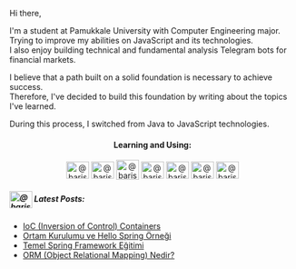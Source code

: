 
Hi there,

I'm a student at Pamukkale University with Computer Engineering major.<br>
Trying to improve my abilities on JavaScript and its technologies.<br>
I also enjoy building technical and fundamental analysis Telegram bots for financial markets. 

I believe that a path built on a solid foundation is necessary to achieve success.<br>
Therefore, I've decided to build this foundation by writing about the topics I've learned.

During this process, I switched from Java to JavaScript technologies.


<h4 align="center">Learning and Using:</h4>
<p align="center">
<img align="center" 
src="https://cdn.jsdelivr.net/gh/devicons/devicon/icons/javascript/javascript-original.svg" alt="@barisdalyan" height="30" width="40" />
<img align="center" 
src="https://cdn.jsdelivr.net/gh/devicons/devicon/icons/react/react-original.svg" alt="@barisdalyan" height="30" width="40" />
<img align="center" 
src="https://cdn.jsdelivr.net/gh/devicons/devicon/icons/express/express-original.svg" alt="@barisdalyan" height="35" width="40" />
<img align="center" 
src="https://cdn.jsdelivr.net/gh/devicons/devicon/icons/mongodb/mongodb-original-wordmark.svg" alt="@barisdalyan" height="30" width="40" />
<img align="center" 
src="https://cdn.jsdelivr.net/gh/devicons/devicon/icons/npm/npm-original-wordmark.svg" alt="@barisdalyan" height="30" width="40" />
<img align="center" 
src="https://cdn.jsdelivr.net/gh/devicons/devicon/icons/docker/docker-original-wordmark.svg" alt="@barisdalyan" height="30" width="40" />
<img align="center" 
src="https://cdn.jsdelivr.net/gh/devicons/devicon/icons/git/git-original.svg" alt="@barisdalyan" height="30" width="40" />
</p>


<h5 align="left"><a href="https://barisdalyane.medium.com"><img align="center" 
src="https://cdn.jsdelivr.net/npm/simple-icons@3.0.1/icons/medium.svg" alt="@barisdalyan" height="30" width="40" /></a>  Latest Posts: </h5>

- [IoC (Inversion of Control) Containers](https://medium.com/kodcular/ioc-inversion-of-control-containers-132bf6e1ce5a)
- [Ortam Kurulumu ve Hello Spring Örneği](https://medium.com/kodcular/ortam-kurulumu-ve-hello-spring-%C3%B6rne%C4%9Fi-9b88816e3c67)
- [Temel Spring Framework Eğitimi](https://barisdalyane.medium.com/temel-spring-framework-e%C4%9Fitimi-58a1801beadf)
- [ORM (Object Relational Mapping) Nedir?](https://barisdalyane.medium.com/orm-object-relational-mapping-nedir-3b915911b694)
